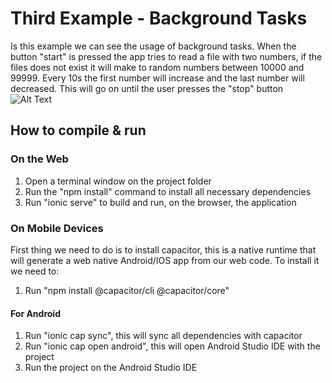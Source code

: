﻿# Third Example - Background Tasks
Is this example we can see the usage of background tasks.
When the button "start" is pressed the app tries to read a file with two numbers, if the files does not exist it will make to random numbers between 10000 and 99999.
Every 10s the first number will increase and the last number will decreased.
This will go on until the user presses the "stop" button
![Alt Text](https://media.giphy.com/media/hnIsfdpoTSGx0LDWTx/giphy.gif)

## How to compile & run
### On the Web

 1. Open a terminal window on the project folder
 2. Run the "npm install" command to install all necessary dependencies
 3. Run "ionic serve" to build and run, on the browser, the application
 
### On Mobile Devices
 First thing we need to do is to install capacitor, this is a native runtime that will generate a web native Android/IOS app from our web code.
 To install it we need to:
 1. Run "npm install @capacitor/cli @capacitor/core"
 
#### For Android

 1. Run "ionic cap sync", this will sync all dependencies with capacitor
 2. Run "ionic cap open android", this will open Android Studio IDE with the project
 3. Run the project on the Android Studio IDE
